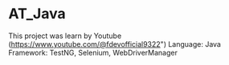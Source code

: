 # AT_Java
This project was learn by Youtube (https://www.youtube.com/@fdevofficial9322")
Language: Java
Framework: TestNG, Selenium, WebDriverManager
